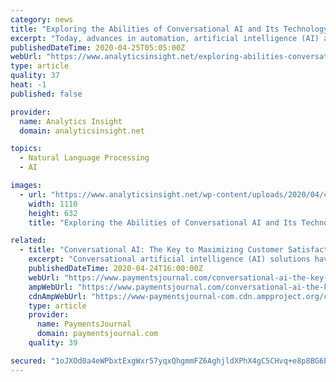 ```yaml
---
category: news
title: "Exploring the Abilities of Conversational AI and Its Technology Components"
excerpt: "Today, advances in automation, artificial intelligence (AI) and natural language processing (NLP) make it possible to design cost-efficient ... Contextual Awareness is the ability to follow conversation history, translate, recall, and memorize information over conversations. It is necessary for natural, human-like back, and forth conversation."
publishedDateTime: 2020-04-25T05:05:00Z
webUrl: "https://www.analyticsinsight.net/exploring-abilities-conversational-ai-technology-components/"
type: article
quality: 37
heat: -1
published: false

provider:
  name: Analytics Insight
  domain: analyticsinsight.net

topics:
  - Natural Language Processing
  - AI

images:
  - url: "https://www.analyticsinsight.net/wp-content/uploads/2020/04/conai.jpg"
    width: 1110
    height: 632
    title: "Exploring the Abilities of Conversational AI and Its Technology Components"

related:
  - title: "Conversational AI: The Key to Maximizing Customer Satisfaction"
    excerpt: "Conversational artificial intelligence (AI) solutions have been a game changer when it comes to better serving customers—with the added bonus of cutting costs. IBM and Forrester recently held a webinar delving into one such solution, IBM Watson Assistant, and touched upon some of the benefits of conversational AI. Information cited in the ..."
    publishedDateTime: 2020-04-24T16:00:00Z
    webUrl: "https://www.paymentsjournal.com/conversational-ai-the-key-to-maximizing-customer-satisfaction/"
    ampWebUrl: "https://www.paymentsjournal.com/conversational-ai-the-key-to-maximizing-customer-satisfaction/amp/"
    cdnAmpWebUrl: "https://www-paymentsjournal-com.cdn.ampproject.org/c/s/www.paymentsjournal.com/conversational-ai-the-key-to-maximizing-customer-satisfaction/amp/"
    type: article
    provider:
      name: PaymentsJournal
      domain: paymentsjournal.com
    quality: 39

secured: "1oJXOd0a4eWPbxtExgWxr57yqxQhgmmFZ6AghjldXPhX4gC5CHvq+e8p8BG6ECQne4iVG6gbMEgJ4MD7vpGI9GIeU6btmfenHYF4IXI1tPChs8Mt56CMk+88eS6u0DJNIJ+lnU5qR2Ke5NvhBUr9UmNWePI0LnqkpTwedZL5ymVsTgXOnxUH55XYMbQGVadGPQWKiTLTLwvlpLL3dZeqEKE623BgDSj+dHxDhujbP1omMIYDXpKNYHkAaAaS+hKYCwVwzpbEuI3+Gop1yYI2CTWD+xX5uui5lTn78mZ/s5U4EMu2O7GQ8v0vW7zotq0v;eMB4qH7tidwWV/qUD9H6Wg=="
---
```


